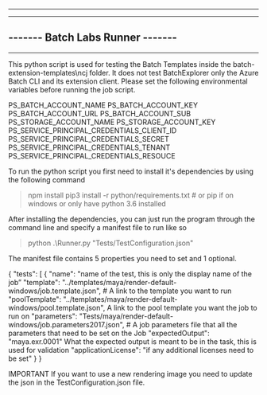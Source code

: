 
---------------------------------
---------------------------------
------- Batch Labs Runner -------
---------------------------------
---------------------------------

This python script is used for testing the Batch Templates inside the batch-extension-templates\ncj folder. It does not test BatchExplorer only the Azure Batch CLI and its extension client. Please set the following environmental variables before running the job script. 

PS_BATCH_ACCOUNT_NAME
PS_BATCH_ACCOUNT_KEY
PS_BATCH_ACCOUNT_URL
PS_BATCH_ACCOUNT_SUB
PS_STORAGE_ACCOUNT_NAME
PS_STORAGE_ACCOUNT_KEY
PS_SERVICE_PRINCIPAL_CREDENTIALS_CLIENT_ID
PS_SERVICE_PRINCIPAL_CREDENTIALS_SECRET
PS_SERVICE_PRINCIPAL_CREDENTIALS_TENANT
PS_SERVICE_PRINCIPAL_CREDENTIALS_RESOUCE

To run the python script you first need to install it's dependencies by using the following command

> npm install 
> pip3 install -r python/requirements.txt # or pip if on windows or only have python 3.6 installed

After installing the dependencies, you can just run the program through the command line and specify a manifest file to run like so

> python .\Runner.py "Tests/TestConfiguration.json"

The manifest file contains 5 properties you need to set and 1 optional.  

{
  "tests": [
    {
        "name": "name of the test, this is only the display name of the job”
        "template": "../templates/maya/render-default-windows/job.template.json", # A link to the template you want to run
        "poolTemplate": "../templates/maya/render-default-windows/pool.template.json", A link to the pool template you want the job to run on 
        "parameters": "Tests/maya/render-default-windows/job.parameters2017.json", # A job parameters file that all the parameters that need to be set on the Job
        "expectedOutput": "maya.exr.0001" What the expected output is meant to be in the task, this is used for validation
		"applicationLicense": "if any additional licenses need to be set"
    }
}

IMPORTANT 
If you want to use a new rendering image you need to update the json in the TestConfiguration.json file. 
